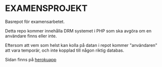 # EXAMENSPROJEKT
Basrepot för examensarbetet.

Detta repo kommer innehålla DRM systemet i PHP som ska avgöra om en användare finns eller inte.

Eftersom att vem som helst kan kolla på datan i repot kommer "användaren" att vara temporär, och inte kopplad till någon riktig databas.

Sidan finns på [herokuapp](https://examensprojekt.herokuapp.com/)